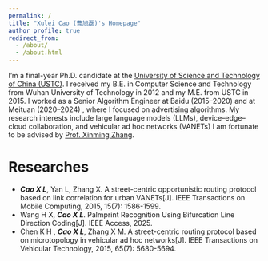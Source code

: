 ```yaml
---
permalink: /
title: "Xulei Cao (曹旭磊)'s Homepage"
author_profile: true
redirect_from: 
  - /about/
  - /about.html
---
```


I’m a final-year Ph.D. candidate at the [University of Science and Technology of China (USTC)](https://www.ustc.edu.cn/). I received my B.E. in Computer Science and Technology from Wuhan University of Technology in 2012 and my M.E. from USTC in 2015. I worked as a Senior Algorithm Engineer at Baidu (2015–2020) and at Meituan (2020–2024) , where I focused on advertising algorithms. My research interests include large language models (LLMs), device–edge–cloud collaboration, and vehicular ad hoc networks (VANETs) I am fortunate to be advised by [Prof. Xinming Zhang](http://staff.ustc.edu.cn/~xinming/).



# Researches
- ***Cao X L***, Yan L, Zhang X. A street-centric opportunistic routing protocol based on link correlation for urban VANETs[J]. IEEE Transactions on Mobile Computing, 2015, 15(7): 1586-1599.
- Wang H X, ***Cao X L***. Palmprint Recognition Using Bifurcation Line Direction Coding[J]. IEEE Access, 2025.
- Chen K H , ***Cao X L***, Zhang X M. A street-centric routing protocol based on microtopology in vehicular ad hoc networks[J]. IEEE Transactions on Vehicular Technology, 2015, 65(7): 5680-5694.